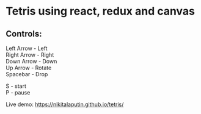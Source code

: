 # Tetris using react, redux and canvas

## Controls:

Left Arrow - Left  
Right Arrow - Right  
Down Arrow - Down  
Up Arrow - Rotate  
Spacebar - Drop

S - start  
P - pause

Live demo: https://nikitalaputin.github.io/tetris/
